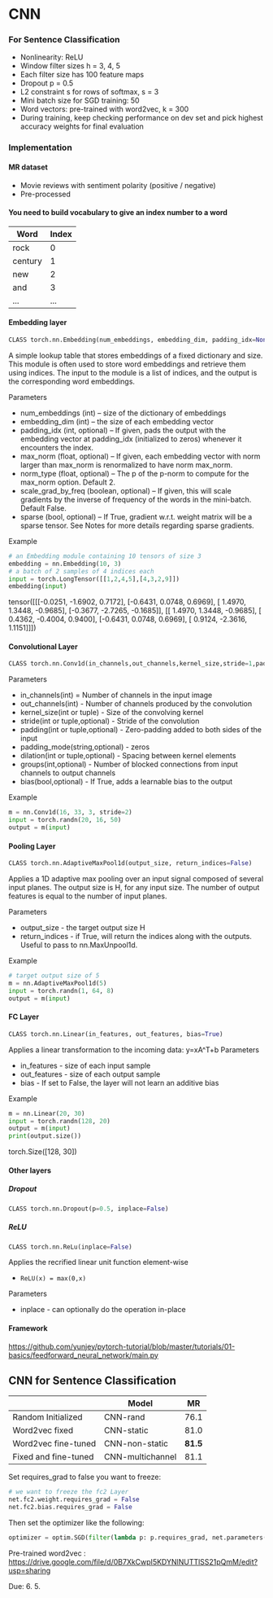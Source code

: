 # CNN


### For Sentence Classification
- Nonlinearity: ReLU
- Window filter sizes h = 3, 4, 5
- Each filter size has 100 feature maps
- Dropout p = 0.5
- L2 constraint s for rows of softmax, s = 3
- Mini batch size for SGD training: 50
- Word vectors: pre-trained with word2vec, k = 300
- During training, keep checking performance on dev set and pick highest accuracy weights for final evaluation


### Implementation
#### MR dataset
- Movie reviews with sentiment polarity (positive / negative)
- Pre-processed
#### You need to build vocabulary to give an index number to a word
| Word    | Index |
|---------|-------|
| rock    | 0     |
| century | 1     |
| new     | 2     |
| and     | 3     |
| ...     | ...   |
#### Embedding layer
```python
CLASS torch.nn.Embedding(num_embeddings, embedding_dim, padding_idx=None, max_norm=None, norm_type=2.0, scale_grad_by_freq=False, sparse=False, _weight=None)
```
A simple lookup table that stores embeddings of a fixed dictionary and size.
This module is often used to store word embeddings and retrieve them using indices. The input to the module is a list of indices, and the output is the corresponding word embeddings.

Parameters
- num_embeddings (int) – size of the dictionary of embeddings
- embedding_dim (int) – the size of each embedding vector
- padding_idx (int, optional) – If given, pads the output with the embedding vector at padding_idx (initialized to zeros) whenever it encounters the index.
- max_norm (float, optional) – If given, each embedding vector with norm larger than max_norm is renormalized to have norm max_norm.
- norm_type (float, optional) – The p of the p-norm to compute for the max_norm option. Default 2.
- scale_grad_by_freq (boolean, optional) – If given, this will scale gradients by the inverse of frequency of the words in the mini-batch. Default False.
- sparse (bool, optional) – If True, gradient w.r.t. weight matrix will be a sparse tensor. See Notes for more details regarding sparse gradients.

Example
```python
# an Embedding module containing 10 tensors of size 3
embedding = nn.Embedding(10, 3)
# a batch of 2 samples of 4 indices each
input = torch.LongTensor([[1,2,4,5],[4,3,2,9]])
embedding(input)
```
tensor([[[-0.0251, -1.6902,  0.7172],
         [-0.6431,  0.0748,  0.6969],
         [ 1.4970,  1.3448, -0.9685],
         [-0.3677, -2.7265, -0.1685]],
        [[ 1.4970,  1.3448, -0.9685],
         [ 0.4362, -0.4004,  0.9400],
         [-0.6431,  0.0748,  0.6969],
         [ 0.9124, -2.3616,  1.1151]]])
#### Convolutional Layer
```python
CLASS torch.nn.Conv1d(in_channels,out_channels,kernel_size,stride=1,padding=0,dilation=1,groups=1,bias=True,padding_mode='zeros')
```
Parameters
- in_channels(int) = Number of channels in the input image
- out_channels(int) - Number of channels produced by the convolution
- kernel_size(int or tuple) - Size of the convolving kernel
- stride(int or tuple,optional) - Stride of the convolution
- padding(int or tuple,optional) - Zero-padding added to both sides of the input
- padding_mode(string,optional) - zeros
- dilation(int or tuple,optional) - Spacing between kernel elements
- groups(int,optional) - Number of blocked connections from input channels to output channels
- bias(bool,optional) - If True, adds a learnable bias to the output

Example
```python
m = nn.Conv1d(16, 33, 3, stride=2)
input = torch.randn(20, 16, 50)
output = m(input)
```
#### Pooling Layer
```python
CLASS torch.nn.AdaptiveMaxPool1d(output_size, return_indices=False)
```
Applies a 1D adaptive max pooling over an input signal composed of several input planes.
The output size is H, for any input size. The number of output features is equal to the number of input planes.

Parameters
- output_size - the target output size H
- return_indices - if True, will return  the indices along with the outputs. Useful to pass to nn.MaxUnpool1d.

Example
```python
# target output size of 5
m = nn.AdaptiveMaxPool1d(5)
input = torch.randn(1, 64, 8)
output = m(input)
```
#### FC Layer
```python
CLASS torch.nn.Linear(in_features, out_features, bias=True)
```
Applies a linear transformation to the incoming data: y=xA^T+b
Parameters
- in_features - size of each input sample
- out_features - size of each output sample
- bias - If set to False, the layer will not learn an additive bias

Example
```python
m = nn.Linear(20, 30)
input = torch.randn(128, 20)
output = m(input)
print(output.size())
```
torch.Size([128, 30])
#### Other layers
##### Dropout
```python
CLASS torch.nn.Dropout(p=0.5, inplace=False)
```
##### ReLU
```python
CLASS torch.nn.ReLu(inplace=False)
```
Applies the recrified linear unit function element-wise
- `ReLU(x) = max(0,x)`

Parameters
- inplace - can optionally do the operation in-place
#### Framework
https://github.com/yunjey/pytorch-tutorial/blob/master/tutorials/01-basics/feedforward_neural_network/main.py

## CNN for Sentence Classification
|                      | Model            |  MR      |
|----------------------|------------------|----------|
| Random Initialized   | CNN-rand         | 76.1     |
| Word2vec fixed       | CNN-static       | 81.0     |
| Word2vec fine-tuned  | CNN-non-static   | __81.5__ |
| Fixed and fine-tuned | CNN-multichannel | 81.1     |
Set requires_grad to false you want to freeze:
```python
# we want to freeze the fc2 Layer
net.fc2.weight.requires_grad = False
net.fc2.bias.requires_grad = False
```
Then set the optimizer like the following:
```python
optimizer = optim.SGD(filter(lambda p: p.requires_grad, net.parameters()), lr=0.1)
```
Pre-trained word2vec : https://drive.google.com/file/d/0B7XkCwpI5KDYNlNUTTlSS21pQmM/edit?usp=sharing

Due: 6. 5.
